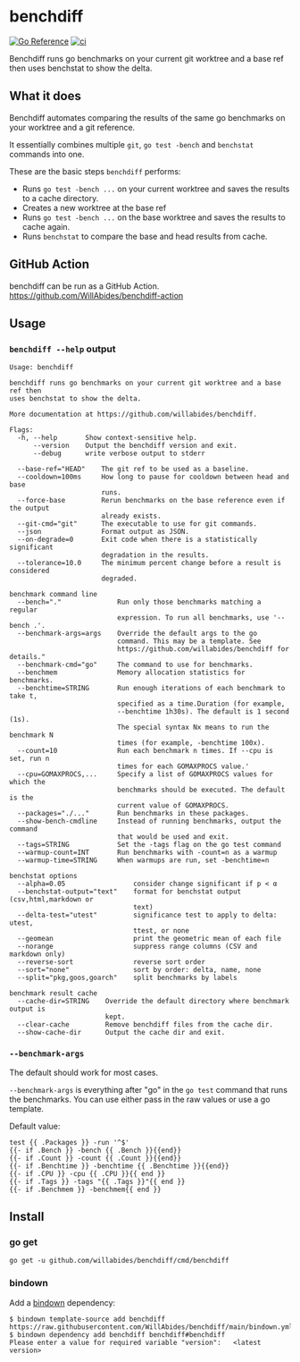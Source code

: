 # benchdiff

[![Go Reference](https://pkg.go.dev/badge/github.com/willabides/benchdiff.svg)](https://pkg.go.dev/github.com/willabides/benchdiff)
[![ci](https://github.com/WillAbides/benchdiff/workflows/ci/badge.svg?branch=main&event=push)](https://github.com/WillAbides/benchdiff/actions?query=workflow%3Aci+branch%3Amain+event%3Apush)

Benchdiff runs go benchmarks on your current git worktree and a base ref then uses benchstat to show
the delta.

## What it does

Benchdiff automates comparing the results of the same go benchmarks on your worktree and a git reference.

It essentially combines multiple `git`, `go test -bench` and `benchstat` commands into one.

These are the basic steps `benchdiff` performs:
- Runs `go test -bench ...` on your current worktree and saves the results to a cache directory.
- Creates a new worktree at the base ref
- Runs `go test -bench ...` on the base worktree and saves the results to cache again.
- Runs `benchstat` to compare the base and head results from cache.

## GitHub Action

benchdiff can be run as a GitHub Action. https://github.com/WillAbides/benchdiff-action

## Usage

### `benchdiff --help` output
<!--- everything between the next line and the "end usage output" comment is generated by script/generate-readme --->
<!--- start usage output --->
```
Usage: benchdiff

benchdiff runs go benchmarks on your current git worktree and a base ref then
uses benchstat to show the delta.

More documentation at https://github.com/willabides/benchdiff.

Flags:
  -h, --help       Show context-sensitive help.
      --version    Output the benchdiff version and exit.
      --debug      write verbose output to stderr

  --base-ref="HEAD"    The git ref to be used as a baseline.
  --cooldown=100ms     How long to pause for cooldown between head and base
                       runs.
  --force-base         Rerun benchmarks on the base reference even if the output
                       already exists.
  --git-cmd="git"      The executable to use for git commands.
  --json               Format output as JSON.
  --on-degrade=0       Exit code when there is a statistically significant
                       degradation in the results.
  --tolerance=10.0     The minimum percent change before a result is considered
                       degraded.

benchmark command line
  --bench="."              Run only those benchmarks matching a regular
                           expression. To run all benchmarks, use '--bench .'.
  --benchmark-args=args    Override the default args to the go
                           command. This may be a template. See
                           https://github.com/willabides/benchdiff for details."
  --benchmark-cmd="go"     The command to use for benchmarks.
  --benchmem               Memory allocation statistics for benchmarks.
  --benchtime=STRING       Run enough iterations of each benchmark to take t,
                           specified as a time.Duration (for example,
                           --benchtime 1h30s). The default is 1 second (1s).
                           The special syntax Nx means to run the benchmark N
                           times (for example, -benchtime 100x).
  --count=10               Run each benchmark n times. If --cpu is set, run n
                           times for each GOMAXPROCS value.'
  --cpu=GOMAXPROCS,...     Specify a list of GOMAXPROCS values for which the
                           benchmarks should be executed. The default is the
                           current value of GOMAXPROCS.
  --packages="./..."       Run benchmarks in these packages.
  --show-bench-cmdline     Instead of running benchmarks, output the command
                           that would be used and exit.
  --tags=STRING            Set the -tags flag on the go test command
  --warmup-count=INT       Run benchmarks with -count=n as a warmup
  --warmup-time=STRING     When warmups are run, set -benchtime=n

benchstat options
  --alpha=0.05                 consider change significant if p < α
  --benchstat-output="text"    format for benchstat output (csv,html,markdown or
                               text)
  --delta-test="utest"         significance test to apply to delta: utest,
                               ttest, or none
  --geomean                    print the geometric mean of each file
  --norange                    suppress range columns (CSV and markdown only)
  --reverse-sort               reverse sort order
  --sort="none"                sort by order: delta, name, none
  --split="pkg,goos,goarch"    split benchmarks by labels

benchmark result cache
  --cache-dir=STRING    Override the default directory where benchmark output is
                        kept.
  --clear-cache         Remove benchdiff files from the cache dir.
  --show-cache-dir      Output the cache dir and exit.
```
<!--- end usage output --->

### `--benchmark-args`

The default should work for most cases.

`--benchmark-args` is everything after "go" in the `go test` command that runs the benchmarks. You can use either 
pass in the raw values or use a go template.

Default value:

<!--- start template --->
```
test {{ .Packages }} -run '^$'
{{- if .Bench }} -bench {{ .Bench }}{{end}}
{{- if .Count }} -count {{ .Count }}{{end}}
{{- if .Benchtime }} -benchtime {{ .Benchtime }}{{end}}
{{- if .CPU }} -cpu {{ .CPU }}{{ end }}
{{- if .Tags }} -tags "{{ .Tags }}"{{ end }}
{{- if .Benchmem }} -benchmem{{ end }}
```
<!--- end template --->

## Install

### go get

`go get -u github.com/willabides/benchdiff/cmd/benchdiff`

### bindown

Add a [bindown](https://github.com/willabides/bindown) dependency:

```
$ bindown template-source add benchdiff https://raw.githubusercontent.com/WillAbides/benchdiff/main/bindown.yml
$ bindown dependency add benchdiff benchdiff#benchdiff
Please enter a value for required variable "version":	<latest version>
```
